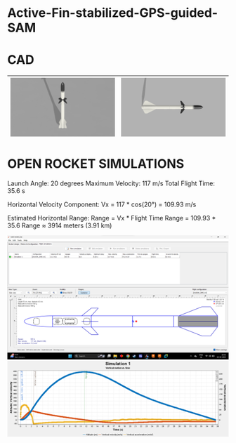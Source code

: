 # Active-Fin-stabilized-GPS-guided-SAM

# CAD
| <img src="CAD/3d.png" > | <img src="CAD/combined v6+_1.png" > |
| --------------------------- | --------------------------- |


# OPEN ROCKET SIMULATIONS

Launch Angle: 20 degrees
Maximum Velocity: 117 m/s
Total Flight Time: 35.6 s

Horizontal Velocity Component:
Vx = 117 * cos(20°) = 109.93 m/s

Estimated Horizontal Range:
Range = Vx * Flight Time
Range = 109.93 * 35.6
Range ≈ 3914 meters (3.91 km)

<img src="OPEN ROCKET GL/simulation.png"  > 
<img src="OPEN ROCKET GL/GRAPH.png" > 

